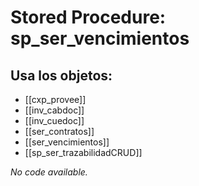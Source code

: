 # Stored Procedure: sp_ser_vencimientos

## Usa los objetos:
- [[cxp_provee]]
- [[inv_cabdoc]]
- [[inv_cuedoc]]
- [[ser_contratos]]
- [[ser_vencimientos]]
- [[sp_ser_trazabilidadCRUD]]

*No code available.*
